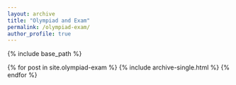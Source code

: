 ```yaml
---
layout: archive
title: "Olympiad and Exam"
permalink: /olympiad-exam/
author_profile: true
---
```


{% include base_path %}


{% for post in site.olympiad-exam %}
  {% include archive-single.html %}
{% endfor %}
